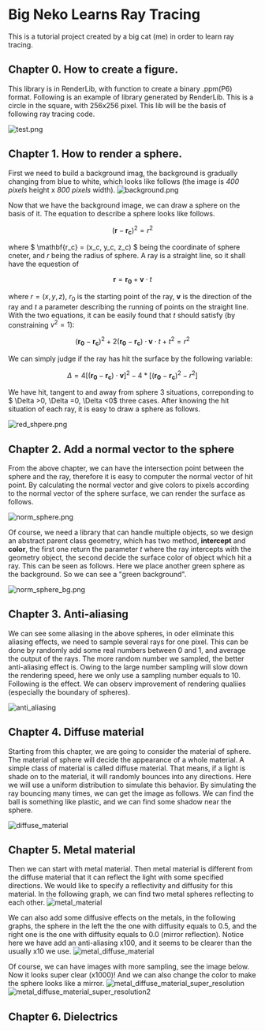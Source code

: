 # Big Neko Learns Ray Tracing


This is a tutorial project created by a big cat (me) in order to learn ray tracing.

## **Chapter 0.** How to create a figure.

This library is in RenderLib, with function to create a binary .ppm(P6) format. Following is an example of library generated by RenderLib. This is a circle in the square, with 256x256 pixel. This lib will be the basis of following ray tracing code.

![test.png](./RenderLib/test.png)

## **Chapter 1.** How to render a sphere.

First we need to build a background imag, the background is gradually changing from blue to white, which looks like follows (the image is *400 pixels* height x *800 pixels* width).
![background.png](./Chapter1/background.png)

Now that we have the background image, we can draw a sphere on the basis of it. The equation to describe a sphere looks like follows. 

$$ (\mathbf{r} - \mathbf{r_c})^2 = r^2 $$

where $ \mathbf{r_c} = (x_c, y_c, z_c) $ being the coordinate of sphere cneter, and $r$ being the radius of sphere. A ray is a straight line, so it shall have the equestion of 

$$ \mathbf{r }= \mathbf{r_0} + \mathbf{v} \cdot t$$

where $r = (x, y, z)$, $r_0$ is the starting point of the ray, $\mathbf{v}$ is the direction of the ray and $t$ a parameter describing the running of points on the straight line. With the two equations, it can be easily found that $t$ should satisfy (by constraining $v^2=1$):

$$(\mathbf{r_0}-\mathbf{r_c})^2 +2(\mathbf{r_0}-\mathbf{r_c})\cdot \mathbf{v} \cdot t + t^2 = r^2$$

We can simply judge if the ray has hit the surface by the following variable:

$$ \Delta = 4[(\mathbf{r_0}-\mathbf{r_c})\cdot\mathbf{v}]^2 - 4*[(\mathbf{r_0}-\mathbf{r_c})^2 - r^2]$$

We have hit, tangent to and away from sphere 3 situations, correponding to $ \Delta >0, \Delta =0, \Delta <0$ three cases. After knowing the hit situation of each ray, it is easy to draw a sphere as follows.

![red_shpere.png](./Chapter1/bg_sphere_red.png)

## **Chapter 2.** Add a normal vector to the sphere

From the above chapter, we can have the intersection point between the sphere and the ray, therefore it is easy to computer the normal vector of hit point. By calculating the normal vector and give colors to pixels according to the normal vector of the sphere surface, we can render the surface as follows.

![norm_sphere.png](./Chapter2/norm_sphere.png)

Of course, we need a library that can handle multiple objects, so we design an abstract parent class geometry, which has two method, **intercept** and **color**, the first one return the parameter *t* where the ray intercepts with the geometry object, the second decide the surface color of object which hit a ray. This can be seen as follows. Here we place another green sphere as the background. So we can see a "green background". 

![norm_sphere_bg.png](./Chapter2/norm_sphere_bg.png)

## **Chapter 3.** Anti-aliasing
We can see some aliasing in the above spheres, in oder eliminate this aliasing effects, we need to sample several rays for one pixel. This can be done by randomly add some real numbers between 0 and 1, and average the output of the rays. The more random number we sampled, the better anti-aliasing effect is. Owing to the large number sampling will slow down the rendering speed, here we only use a sampling number equals to 10. Following is the effect. We  can observ improvement of rendering qualiies (especially the boundary of spheres).

![anti_aliasing](./Chapter3/anti_aliasing.png)

## **Chapter 4.** Diffuse material
Starting from this chapter, we are going to consider the material of sphere. The material of sphere will decide the appearance of a whole material. A simple class of material is called diffuse material. That means, if a light is shade on to the material, it will randomly bounces into any directions. Here we will use a uniform distribution to simulate this behavior. By simulating the ray bouncing many times, we can get the image as follows. We can find the ball is something like plastic, and we can find some shadow near the sphere.

![diffuse_material](./Chapter4/diffuse_material.png)

## **Chapter 5.** Metal material
Then we can start with metal material. Then metal material is different from the diffuse material that it can reflect the light with some specified directions. We would like to specify a reflectivity and diffusity for this material. In the following graph, we can find two metal spheres reflecting to each other.
![metal_material](./Chapter5/metal_material.png)

We can also add some diffusive effects on the metals, in the following graphs, the sphere in the left the the one with diffusity equals to 0.5, and the right one is the one with diffusity equals to 0.0 (mirror reflection). Notice here we have add an anti-aliasing x100, and it seems to be clearer than the usually x10 we use.
![metal_diffuse_material](./Chapter5/metal_diffuse_material.png)

Of course, we can have images with more sampling, see the image below. Now it looks super clear (x1000)! And we can also change the color to make the sphere looks like a mirror. 
![metal_diffuse_material_super_resolution](./Chapter5/metal_diffuse_material_super_resolution.png)
![metal_diffuse_material_super_resolution2](./Chapter5/metal_diffuse_material_super_resolution2.png)


## **Chapter 6.** Dielectrics

